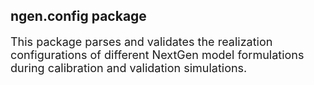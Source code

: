 ## ngen.config package

<font size="4"> This package parses and validates the realization configurations of different NextGen model formulations during calibration and validation simulations. 